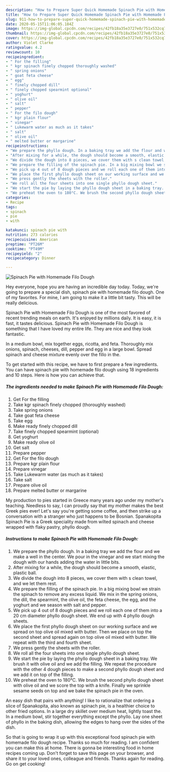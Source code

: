 ```yaml
---
description: "How to Prepare Super Quick Homemade Spinach Pie with Homemade Filo Dough"
title: "How to Prepare Super Quick Homemade Spinach Pie with Homemade Filo Dough"
slug: 911-how-to-prepare-super-quick-homemade-spinach-pie-with-homemade-filo-dough
date: 2020-05-15T11:06:05.184Z
image: https://img-global.cpcdn.com/recipes/42fb18a35e3727e0/751x532cq70/spinach-pie-with-homemade-filo-dough-recipe-main-photo.jpg
thumbnail: https://img-global.cpcdn.com/recipes/42fb18a35e3727e0/751x532cq70/spinach-pie-with-homemade-filo-dough-recipe-main-photo.jpg
cover: https://img-global.cpcdn.com/recipes/42fb18a35e3727e0/751x532cq70/spinach-pie-with-homemade-filo-dough-recipe-main-photo.jpg
author: Violet Clarke
ratingvalue: 4.2
reviewcount: 10
recipeingredient:
- " For the filling"
- " kgr spinach finely chopped thoroughly washed"
- " spring onions"
- " goat feta cheese"
- " egg"
- " finely chopped dill"
- " finely chopped spearmint optional"
- " yoghurt"
- " olive oil"
- " salt"
- " pepper"
- " For the filo dough"
- " kgr plain flour"
- " vinegar"
- " Lukewarm water as much as it takes"
- " salt"
- " olive oil"
- " melted butter or margarine"
recipeinstructions:
- "We prepare the phyllo dough. In a baking tray we add the flour and we make a well in the center. We pour in the vinegar and we start mixing the dough with our hands adding the water in little bits."
- "After mixing for a while, the dough should become a smooth, elastic, plastic ball."
- "We divide the dough into 8 pieces, we cover them with s clean towel, and we let them rest."
- "We prepare the filling of the spinach pie. In a big mixing bowl we strain the spinach to remove any excess liquid. We mix in the spring onions, the dill, the spearmint, the olive oil, the feta cheese, the egg, and the yoghurt and we season with salt and pepper."
- "We pick up 4 out of 8 dough pieces and we roll each one of them into a 20 cm diameter phyllo dough sheet. We end up with 4 phyllo dough sheets."
- "We place the first phyllo dough sheet on our working surface and we spread on top olive oil mixed with butter. Then we place on top the second sheet and spread again on top olive oil mixed with butter. We repeat with the third and fourth sheet."
- "We press gently the sheets with the roller."
- "We roll all the four sheets into one single phyllo dough sheet."
- "We start the pie by laying the phyllo dough sheet in a baking tray. We brush it with olive oil and we add the filling. We repeat the procedure with the other 4 dough pieces to make a second phyllo dough sheet and we add it on top of the filling."
- "We preheat the oven to 180°C. We brush the second phyllo dough sheet with olive oil and we score the top with a knife. Finally we sprinkle sesame seeds on top and we bake the spinach pie in the oven."
categories:
- Recipe
tags:
- spinach
- pie
- with

katakunci: spinach pie with 
nutrition: 273 calories
recipecuisine: American
preptime: "PT26M"
cooktime: "PT49M"
recipeyield: "2"
recipecategory: Dinner

---
```



![Spinach Pie with Homemade Filo Dough](https://img-global.cpcdn.com/recipes/42fb18a35e3727e0/751x532cq70/spinach-pie-with-homemade-filo-dough-recipe-main-photo.jpg)

Hey everyone, hope you are having an incredible day today. Today, we're going to prepare a special dish, spinach pie with homemade filo dough. One of my favorites. For mine, I am going to make it a little bit tasty. This will be really delicious.

Spinach Pie with Homemade Filo Dough is one of the most favored of recent trending meals on earth. It's enjoyed by millions daily. It is easy, it is fast, it tastes delicious. Spinach Pie with Homemade Filo Dough is something that I have loved my entire life. They are nice and they look fantastic.

In a medium bowl, mix together eggs, ricotta, and feta. Thoroughly mix onions, spinach, cheeses, dill, pepper and egg in a large bowl. Spread spinach and cheese mixture evenly over the fillo in the.


To get started with this recipe, we have to first prepare a few ingredients. You can have spinach pie with homemade filo dough using 18 ingredients and 10 steps. Here is how you can achieve that.

<!--inarticleads1-->

##### The ingredients needed to make Spinach Pie with Homemade Filo Dough:

1. Get  For the filling
1. Take  kgr spinach finely chopped (thoroughly washed)
1. Take  spring onions
1. Take  goat feta cheese
1. Take  egg
1. Make ready  finely chopped dill
1. Take  finely chopped spearmint (optional)
1. Get  yoghurt
1. Make ready  olive oil
1. Get  salt
1. Prepare  pepper
1. Get  For the filo dough
1. Prepare  kgr plain flour
1. Prepare  vinegar
1. Take  Lukewarm water (as much as it takes)
1. Take  salt
1. Prepare  olive oil
1. Prepare  melted butter or margarine


My production to pies started in Greece many years ago under my mother&#39;s teaching. Needless to say, I can proudly say that my mother makes the best Greek pies ever! Let&#39;s say you&#39;re getting some coffee, and then strike up a conversation with a stranger who just happens to be Bosnian. Spanakopita Spinach Pie is a Greek speciality made from wilted spinach and cheese wrapped with flaky pastry, phyllo dough. 

<!--inarticleads2-->

##### Instructions to make Spinach Pie with Homemade Filo Dough:

1. We prepare the phyllo dough. In a baking tray we add the flour and we make a well in the center. We pour in the vinegar and we start mixing the dough with our hands adding the water in little bits.
1. After mixing for a while, the dough should become a smooth, elastic, plastic ball.
1. We divide the dough into 8 pieces, we cover them with s clean towel, and we let them rest.
1. We prepare the filling of the spinach pie. In a big mixing bowl we strain the spinach to remove any excess liquid. We mix in the spring onions, the dill, the spearmint, the olive oil, the feta cheese, the egg, and the yoghurt and we season with salt and pepper.
1. We pick up 4 out of 8 dough pieces and we roll each one of them into a 20 cm diameter phyllo dough sheet. We end up with 4 phyllo dough sheets.
1. We place the first phyllo dough sheet on our working surface and we spread on top olive oil mixed with butter. Then we place on top the second sheet and spread again on top olive oil mixed with butter. We repeat with the third and fourth sheet.
1. We press gently the sheets with the roller.
1. We roll all the four sheets into one single phyllo dough sheet.
1. We start the pie by laying the phyllo dough sheet in a baking tray. We brush it with olive oil and we add the filling. We repeat the procedure with the other 4 dough pieces to make a second phyllo dough sheet and we add it on top of the filling.
1. We preheat the oven to 180°C. We brush the second phyllo dough sheet with olive oil and we score the top with a knife. Finally we sprinkle sesame seeds on top and we bake the spinach pie in the oven.


An easy dish that pairs with anything! I like to rationalize that ordering a slice of Spanakopita, also known as spinach pie, is a healthier choice to other fried options. In a large dry skillet over medium heat, lightly toast the. In a medium bowl, stir together everything except the phyllo. Lay one sheet of phyllo in the baking dish, allowing the edges to hang over the sides of the dish. 

So that is going to wrap it up with this exceptional food spinach pie with homemade filo dough recipe. Thanks so much for reading. I am confident you can make this at home. There is gonna be interesting food in home recipes coming up. Don't forget to save this page on your browser, and share it to your loved ones, colleague and friends. Thanks again for reading. Go on get cooking!
